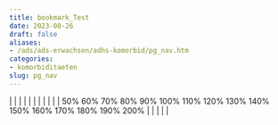 ```yaml
---
title: bookmark_Test
date: 2023-08-26
draft: false
aliases:
- /ads/ads-erwachsen/adhs-komorbid/pg_nav.htm
categories:
- komorbiditaeten
slug: pg_nav
---
```

|  |  |  |  |  |  |  |  |  |  | 50% 60% 70% 80% 90% 100% 110% 120% 130% 140% 150% 160% 170% 180% 190% 200% |  |  |  |  |